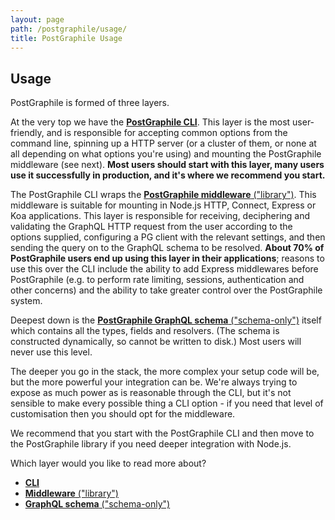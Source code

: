 ```yaml
---
layout: page
path: /postgraphile/usage/
title: PostGraphile Usage
---
```


## Usage

PostGraphile is formed of three layers.

At the very top we have the [**PostGraphile CLI**](/postgraphile/usage-cli/).
This layer is the most user-friendly, and is responsible for accepting common
options from the command line, spinning up a HTTP server (or a cluster of
them, or none at all depending on what options you're using) and mounting the
PostGraphile middleware (see next). **Most users should start with this
layer, many users use it successfully in production, and it's where we
recommend you start.**

The PostGraphile CLI wraps the [**PostGraphile middleware**
("library")](/postgraphile/usage-library/). This middleware is suitable for
mounting in Node.js HTTP, Connect, Express or Koa applications. This layer is
responsible for receiving, deciphering and validating the GraphQL HTTP
request from the user according to the options supplied, configuring a PG
client with the relevant settings, and then sending the query on to the
GraphQL schema to be resolved. **About 70% of PostGraphile users end up using
this layer in their applications**; reasons to use this over the CLI include
the ability to add Express middlewares before PostGraphile (e.g. to perform
rate limiting, sessions, authentication and other concerns) and the ability
to take greater control over the PostGraphile system.

Deepest down is the [**PostGraphile GraphQL schema**
("schema-only")](/postgraphile/usage-schema/) itself which contains all the
types, fields and resolvers. (The schema is constructed dynamically, so
cannot be written to disk.) Most users will never use this level.

The deeper you go in the stack, the more complex your setup code will be, but
the more powerful your integration can be. We're always trying to expose as
much power as is reasonable through the CLI, but it's not sensible to make
every possible thing a CLI option - if you need that level of customisation
then you should opt for the middleware.

We recommend that you start with the PostGraphile CLI and then move to the
PostGraphile library if you need deeper integration with Node.js.

Which layer would you like to read more about?

* [**CLI**](/postgraphile/usage-cli/)
* [**Middleware** ("library")](/postgraphile/usage-library/)
* [**GraphQL schema** ("schema-only")](/postgraphile/usage-schema/)
